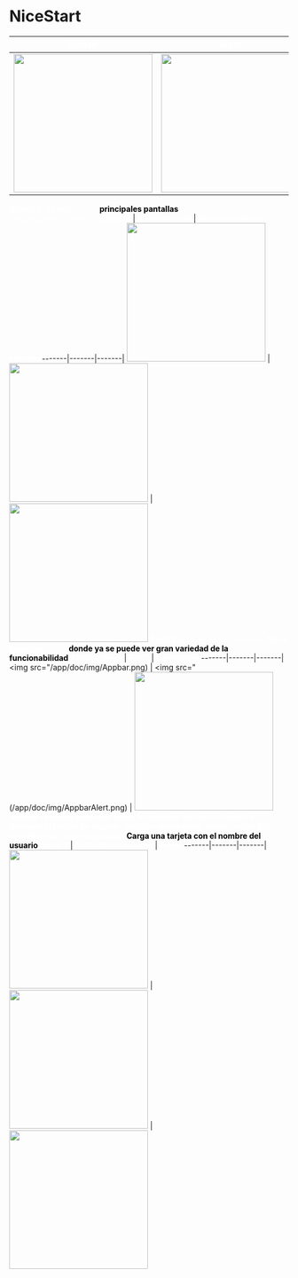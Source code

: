 # NiceStart
<b style="color:white">Splash</b> | <b style="color:white">login</b> | <b style="color:white">Main1</b>
-------|-------|-------|
<img src="/app/doc/img/Splash.png" width="250px"> | <img src="/app/doc/img/Login.png" width="250px"> | <img src="/app/doc/img/Main.png" width="250px">
<span style="color:white"><b>Splash</b> y el <b>Login</b> son la <b style="color:Black">principales pantallas</b> de nuestra aplicacion carga una pequeña animacion</span>
<b style="color:white">Registro</b> | <b style="color:white">Main principal</b> | <b style="color:white">Menu al mantener pulsado</b>
-------|-------|-------|
<img src="/app/doc/img/Registro.png" width="250px"> | <img src="/app/doc/img/RegistroEdit.png" width="250px"> | <img src="/app/doc/img/MenuAlien.png" width="250px">
<span style="color:white"><b>Registro</b> para nuevos usuarios, <b>Menu principal</b> son la <b style="color:Black">donde ya se puede ver gran variedad de la funcionabilidad</b></span>
<b style="color:white">Appbar menu</b> | <b style="color:white">Perfil</b> | <b style="color:white">Deplegable</b>
-------|-------|-------|
<img src="/app/doc/img/Appbar.png) | <img src="(/app/doc/img/AppbarAlert.png) | <img src="/app/doc/img/Card.png" width="250px">
<span style="color:white"><b>Appbar es donde podemos elegir la opciones del menu el perfil o deplegar la tarjeta de usuario</b>, <b>Perfil es donde salen todos los link del usuario y los carga en pantalla</b> <b style="color:Black">Carga una tarjeta con el nombre del usuario</b></span>
<b style="color:white">menu 2</b> | <b style="color:white">Barra de navegacion</b> | <b style="color:white">Demo</b>
-------|-------|-------|
<img src="/app/doc/img/Main2.png" width="250px"> | <img src="/app/doc/img/Navegacionbar.png" width="250px"> | <img src="/app/doc/img/Perfilload.png" width="250px">

